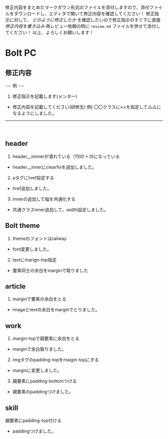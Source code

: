 修正内容をまとめたマークダウン形式のファイルを添付しますので、添付ファイルをダウンロードし、エディタで開いて修正内容を確認してください！
修正指示に対して、 *どのように修正したか* を確認したいので修正指示のすぐ下に直接 *修正内容を書き込み* 
再レビュー依頼の時に `review.md` ファイルを併せて添付してください！
以上、よろしくお願いします！
​
# Bolt PC
## 修正内容
--- 例 ---
1. 修正指示を記載します(メンター)
  - 修正内容を記載してください(研修生)
    例) 〇〇クラスに××を指定して△△になるようにしました。
----------
​
## header
1. header__innnerが潰れている（1100 × 0)になっている
  - header__innerにclearfixを追加しました。
2. aタグにhref設定する
  - href追加しました。
3. innerの追加して幅を共通化する
  - 共通クラスinner追加して，width設定しました。
## Bolt theme
1. themeのフォントはrailway
 - font変更しました。
2. textにmarign-top指定
 - 要素同士の余白をmarginで取りました
## article
1. marginで要素の余白をとる
 - imageとtextの余白をmarginでとりました。
## work
1. margin-topで親要素に余白をとる
 - marginで余白取りました。
2. imgタグのpadding-topをmaigin-topにする
 - marginに変更しました。
3. 親要素にpadding-bottomつける
 - 親要素のpaddingつけました。
 ## skill
親要素にpadding-top付ける
 - paddingつけました。




